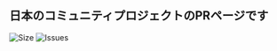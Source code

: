 日本のコミュニティプロジェクトのPRページです
---

![Size](https://img.shields.io/github/repo-size/online-connect/pr_lp "Size")
![Issues](https://img.shields.io/github/issues/online-connect/pr_lp "Issues")